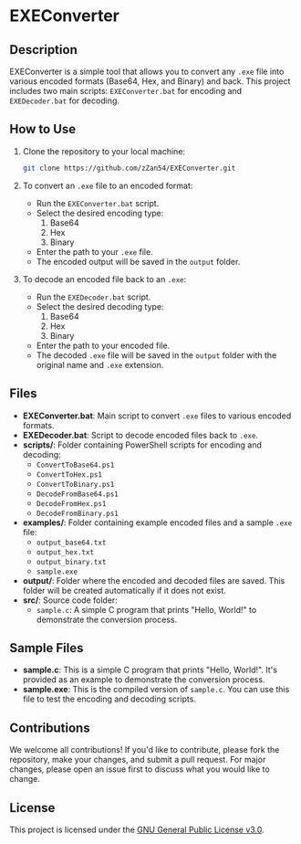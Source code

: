 # EXEConverter

## Description
EXEConverter is a simple tool that allows you to convert any `.exe` file into various encoded formats (Base64, Hex, and Binary) and back. This project includes two main scripts: `EXEConverter.bat` for encoding and `EXEDecoder.bat` for decoding.

## How to Use
1. Clone the repository to your local machine:
    ```sh
    git clone https://github.com/zZan54/EXEConverter.git
    ```

2. To convert an `.exe` file to an encoded format:
    - Run the `EXEConverter.bat` script.
    - Select the desired encoding type:
        1. Base64
        2. Hex
        3. Binary
    - Enter the path to your `.exe` file.
    - The encoded output will be saved in the `output` folder.

3. To decode an encoded file back to an `.exe`:
    - Run the `EXEDecoder.bat` script.
    - Select the desired decoding type:
        1. Base64
        2. Hex
        3. Binary
    - Enter the path to your encoded file.
    - The decoded `.exe` file will be saved in the `output` folder with the original name and `.exe` extension.

## Files
- **EXEConverter.bat**: Main script to convert `.exe` files to various encoded formats.
- **EXEDecoder.bat**: Script to decode encoded files back to `.exe`.
- **scripts/**: Folder containing PowerShell scripts for encoding and decoding:
    - `ConvertToBase64.ps1`
    - `ConvertToHex.ps1`
    - `ConvertToBinary.ps1`
    - `DecodeFromBase64.ps1`
    - `DecodeFromHex.ps1`
    - `DecodeFromBinary.ps1`
- **examples/**: Folder containing example encoded files and a sample `.exe` file:
    - `output_base64.txt`
    - `output_hex.txt`
    - `output_binary.txt`
    - `sample.exe`
- **output/**: Folder where the encoded and decoded files are saved. This folder will be created automatically if it does not exist.
- **src/**: Source code folder:
    - `sample.c`: A simple C program that prints "Hello, World!" to demonstrate the conversion process.

## Sample Files
- **sample.c**: This is a simple C program that prints "Hello, World!". It's provided as an example to demonstrate the conversion process.
- **sample.exe**: This is the compiled version of `sample.c`. You can use this file to test the encoding and decoding scripts.

## Contributions
We welcome all contributions! If you'd like to contribute, please fork the repository, make your changes, and submit a pull request. For major changes, please open an issue first to discuss what you would like to change.

## License
This project is licensed under the [GNU General Public License v3.0](https://opensource.org/license/GPL-3.0).